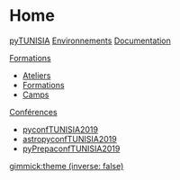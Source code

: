 # Home

[pyTUNISIA](page1.md)
[Environnements](page2.md)
[Documentation](page3.md)

[Formations]()

  * [Ateliers](subpage/page1.md)
  * [Formations](subpage/page2.md)
  * [Camps](subpage/page3.md)

[Conférences]()

  * [pyconfTUNISIA2019]( https://pytunisia.github.io/home/pyconfTUNISIA.html)
  * [astropyconfTUNISIA2019](subpage/page2.md)
  * [pyPrepaconfTUNISIA2019](subpage/page3.md)

<!-- set a default theme -->
[gimmick:theme (inverse: false)](cosmo)


<!-- show a theme chooser in the menu bar -->

